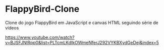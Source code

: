 # FlappyBird-Clone
Clone do jogo FlappyBird em JavaScript e canvas HTML seguindo série de vídeos 

https://www.youtube.com/watch?v=BJSFJNlRpp0&list=PLTcmLKdIkOWmeNferJ292VYKBXydGeDej&index=5

